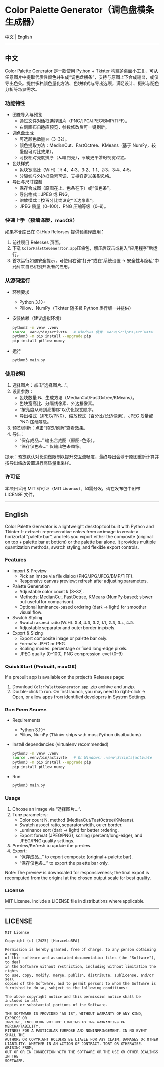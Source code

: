 # Color Palette Generator（调色盘横条生成器）

[中文](#中文) | [English](#english)

---

## 中文

Color Palette Generator 是一款使用 Python + Tkinter 构建的桌面小工具，可从任意图片中提取代表性颜色并生成“调色盘横条”，支持与原图上下合成输出，或仅导出色条。提供多种颜色量化方法、色块样式与导出选项，满足设计、摄影与配色分析等场景需求。

### 功能特性

- 图像导入与预览
  - 通过文件对话框选择图片（PNG/JPG/JPEG/BMP/TIFF）。
  - 右侧画布自适应预览，参数修改后可一键刷新。
- 调色盘生成
  - 可选颜色数量 `N`（3–32）。
  - 颜色提取方法：MedianCut、FastOctree、KMeans（基于 NumPy，较慢但可对比效果）。
  - 可按相对亮度排序（从暗到亮），形成更平滑的视觉过渡。
- 色块样式
  - 色块宽高比（W:H）：5:4、4:3、3:2、1:1、2:3、3:4、4:5。
  - 分隔线与外边框像素可调，支持自定义条形风格。
- 导出与尺寸控制
  - 保存合成图（原图在上、色条在下）或“仅色条”。
  - 导出格式：JPEG 或 PNG。
  - 缩放模式：按百分比或设定“长边像素”。
  - JPEG 质量（0–100）、PNG 压缩等级（0–9）。

### 快速上手（预编译版，macOS）

如果本仓库已在 GitHub Releases 提供预编译应用：

1. 前往项目 Releases 页面。
2. 下载 `ColorPaletteGenerator.app`压缩包，解压后双击或拖入“应用程序”后运行。
3. 首次运行如遇安全提示，可使用右键“打开”或在“系统设置 → 安全性与隐私”中允许来自已识别开发者的应用。


### 从源码运行

- 环境要求
  - Python 3.10+
  - Pillow、NumPy（Tkinter 随多数 Python 发行版一并提供）

- 安装依赖（建议虚拟环境）

  ```bash
  python3 -m venv .venv
  source .venv/bin/activate   # Windows 使用 .venv\Scripts\activate
  python3 -m pip install --upgrade pip
  pip install pillow numpy
  ```

- 运行

  ```bash
  python3 main.py
  ```

### 使用说明

1. 选择图片：点击“选择图片…”。
2. 设置参数：
   - 色块数量 N、生成方法（MedianCut/FastOctree/KMeans）。
   - 色块宽高比、分隔线像素、外边框像素。
   - “按亮度从暗到亮排序”以优化视觉顺序。
   - 导出格式（JPEG/PNG）、缩放模式（百分比/长边像素）、JPEG 质量或 PNG 压缩等级。
3. 预览/刷新：点击“预览/刷新”查看效果。
4. 导出：
   - “保存成品…” 输出合成图（原图+色条）。
   - “保存仅色条…” 仅输出色条图像。

提示：预览默认对长边做限制以提升交互流畅度，最终导出会基于原图重新计算并按导出缩放设置进行高质量重采样。

### 许可证

本项目采用 MIT 许可证（MIT License）。如需分发，请在发布包中附带 LICENSE 文件。

---

## English

Color Palette Generator is a lightweight desktop tool built with Python and Tkinter. It extracts representative colors from an image to create a horizontal “palette bar”, and lets you export either the composite (original on top + palette bar at bottom) or the palette bar alone. It provides multiple quantization methods, swatch styling, and flexible export controls.

### Features

- Import & Preview
  - Pick an image via file dialog (PNG/JPG/JPEG/BMP/TIFF).
  - Responsive canvas preview; refresh after adjusting parameters.
- Palette Generation
  - Adjustable color count `N` (3–32).
  - Methods: MedianCut, FastOctree, KMeans (NumPy-based; slower but useful for comparison).
  - Optional luminance-based ordering (dark → light) for smoother visual flow.
- Swatch Styling
  - Swatch aspect ratio (W:H): 5:4, 4:3, 3:2, 1:1, 2:3, 3:4, 4:5.
  - Adjustable separator and outer border in pixels.
- Export & Sizing
  - Export composite image or palette bar only.
  - Formats: JPEG or PNG.
  - Scaling modes: percentage or fixed long-edge pixels.
  - JPEG quality (0–100), PNG compression level (0–9).

### Quick Start (Prebuilt, macOS)

If a prebuilt app is available on the project’s Releases page:

1. Download `ColorPaletteGenerator.app` .zip archive and unzip.
2. Double-click to run. On first launch, you may need to right-click → Open, or allow apps from identified developers in System Settings.

### Run From Source

- Requirements
  - Python 3.10+
  - Pillow, NumPy (Tkinter ships with most Python distributions)

- Install dependencies (virtualenv recommended)

  ```bash
  python3 -m venv .venv
  source .venv/bin/activate   # On Windows: .venv\Scripts\activate
  python3 -m pip install --upgrade pip
  pip install pillow numpy
  ```

- Run

  ```bash
  python3 main.py
  ```

### Usage

1. Choose an image via “选择图片…”.
2. Tune parameters:
   - Color count N, method (MedianCut/FastOctree/KMeans).
   - Swatch aspect ratio, separator width, outer border.
   - Luminance sort (dark → light) for better ordering.
   - Export format (JPEG/PNG), scaling (percent/long-edge), and JPEG/PNG quality settings.
3. Preview/Refresh to update the preview.
4. Export:
   - “保存成品…” to export composite (original + palette bar).
   - “保存仅色条…” to export the palette bar only.

Note: The preview is downscaled for responsiveness; the final export is recomputed from the original at the chosen output scale for best quality.

### License

MIT License. Include a LICENSE file in distributions where applicable.

---

## <a name="license-text"></a>LICENSE

```text
MIT License

Copyright (c) [2025] [HoraceLuBFA]

Permission is hereby granted, free of charge, to any person obtaining a copy
of this software and associated documentation files (the "Software"), to deal
in the Software without restriction, including without limitation the rights
to use, copy, modify, merge, publish, distribute, sublicense, and/or sell
copies of the Software, and to permit persons to whom the Software is
furnished to do so, subject to the following conditions:

The above copyright notice and this permission notice shall be included in all
copies or substantial portions of the Software.

THE SOFTWARE IS PROVIDED "AS IS", WITHOUT WARRANTY OF ANY KIND, EXPRESS OR
IMPLIED, INCLUDING BUT NOT LIMITED TO THE WARRANTIES OF MERCHANTABILITY,
FITNESS FOR A PARTICULAR PURPOSE AND NONINFRINGEMENT. IN NO EVENT SHALL THE
AUTHORS OR COPYRIGHT HOLDERS BE LIABLE FOR ANY CLAIM, DAMAGES OR OTHER
LIABILITY, WHETHER IN AN ACTION OF CONTRACT, TORT OR OTHERWISE, ARISING FROM,
OUT OF OR IN CONNECTION WITH THE SOFTWARE OR THE USE OR OTHER DEALINGS IN THE
SOFTWARE.
```
